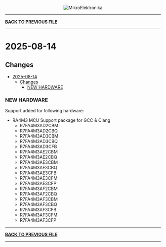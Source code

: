 <p align="center">
  <img src="http://www.mikroe.com/img/designs/beta/logo_small.png?raw=true" alt="MikroElektronika"/>
</p>

---

**[BACK TO PREVIOUS FILE](../changelog.md)**

---

# 2025-08-14

## Changes

- [2025-08-14](#2025-08-14)
  - [Changes](#changes)
    - [NEW HARDWARE](#new-hardware)

### NEW HARDWARE

Support added for following hardware:

+ RA4M3 MCU Support package for GCC & Clang
  + R7FA4M3AD2CBM
  + R7FA4M3AD2CBQ
  + R7FA4M3AD3CBM
  + R7FA4M3AD3CBQ
  + R7FA4M3AD3CFB
  + R7FA4M3AE2CBM
  + R7FA4M3AE2CBQ
  + R7FA4M3AE3CBM
  + R7FA4M3AE3CBQ
  + R7FA4M3AE3CFB
  + R7FA4M3AE3CFM
  + R7FA4M3AE3CFP
  + R7FA4M3AF2CBM
  + R7FA4M3AF2CBQ
  + R7FA4M3AF3CBM
  + R7FA4M3AF3CBQ
  + R7FA4M3AF3CFB
  + R7FA4M3AF3CFM
  + R7FA4M3AF3CFP

---

**[BACK TO PREVIOUS FILE](../changelog.md)**

---
